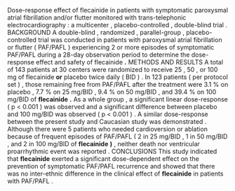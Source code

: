 Dose-response effect of flecainide in patients with symptomatic paroxysmal atrial fibrillation and/or flutter monitored with trans-telephonic electrocardiography : a multicenter , placebo-controlled , double-blind trial . BACKGROUND A double-blind , randomized , parallel-group , placebo-controlled trial was conducted in patients with paroxysmal atrial fibrillation or flutter ( PAF/PAFL ) experiencing 2 or more episodes of symptomatic PAF/PAFL during a 28-day observation period to determine the dose-response effect and safety of flecainide **.** METHODS AND RESULTS A total of 143 patients at 30 centers were randomized to receive 25 , 50 , or 100 mg of flecainide **or** placebo twice daily ( BID ) . In 123 patients ( per protocol set ) , those remaining free from PAF/PAFL after the treatment were 3.1 % on placebo , 7.7 % on 25 mg/BID , 9.4 % on 50 mg/BID , and 39.4 % on 100 mg/BID of **flecainide** **.** As a whole group , a significant linear dose-response ( p < 0.001 ) was observed and a significant difference between placebo and 100 mg/BID was observed ( p < 0.001 ) . A similar dose-response between the present study and Caucasian study was demonstrated . Although there were 5 patients who needed cardioversion or ablation because of frequent episodes of PAF/PAFL ( 2 in 25 mg/BID , 1 in 50 mg/BID , and 2 in 100 mg/BID of **flecainide** **)** , neither death nor ventricular proarrhythmic event was reported . CONCLUSIONS This study indicated that **flecainide** exerted a significant dose-dependent effect on the prevention of symptomatic PAF/PAFL recurrence and showed that there was no inter-ethnic difference in the clinical effect of **flecainide** in patients with PAF/PAFL . 